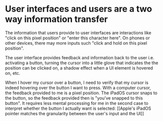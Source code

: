 # User interfaces and users are a two way information transfer

The information that users provide to user interfaces are interactions like "click on this pixel position" or "enter this character here". On phones or other devices, there may more inputs such "click and hold on this pixel position".

The user interface provides feedback and information back to the user i.e. activating a button, turning the cursor into a little glove that indicates the the position can be clicked on, a shadow effect when a UI element is hovered on, etc.

When I hover my cursor over a button, I need to verify that my cursor is indeed hovering over the button I want to press. With a computer cursor, the feedback provided to me is a pixel position. The iPadOS cursor snaps to the button, so the feedback provided then is "you've snapped to this button". It requires less mental processing for me in the second case to interpret whether the button I actually want is selected: [[Apple's iPadOS pointer matches the granularity between the user's input and the UI]]